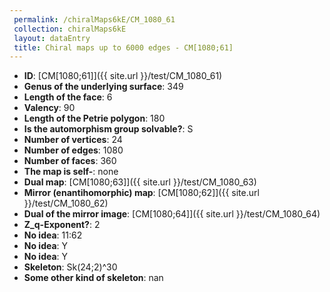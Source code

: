 ```yaml
--- 
 permalink: /chiralMaps6kE/CM_1080_61 
 collection: chiralMaps6kE
 layout: dataEntry
 title: Chiral maps up to 6000 edges - CM[1080;61]
---
```


- **ID**: [CM[1080;61]]({{ site.url }}/test/CM_1080_61)
- **Genus of the underlying surface**: 349
- **Length of the face**: 6
- **Valency**: 90
- **Length of the Petrie polygon**: 180
- **Is the automorphism group solvable?**: S
- **Number of vertices**: 24
- **Number of edges**: 1080
- **Number of faces**: 360
- **The map is self-**: none
- **Dual map**: [CM[1080;63]]({{ site.url }}/test/CM_1080_63)
- **Mirror (enantihomorphic) map**: [CM[1080;62]]({{ site.url }}/test/CM_1080_62)
- **Dual of the mirror image**: [CM[1080;64]]({{ site.url }}/test/CM_1080_64)
- **Z_q-Exponent?**: 2
- **No idea**:  11:62
- **No idea**: Y
- **No idea**: Y
- **Skeleton**: Sk(24;2)^30
- **Some other kind of skeleton**: nan
